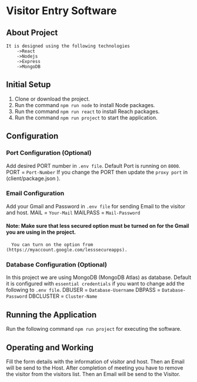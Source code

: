 # Visitor Entry Software

## About Project
    It is designed using the following technologies
        ->React
        ->Nodejs
        ->Express
        ->MongoDB
        
## Initial Setup

1) Clone or download the project.
2) Run the command `npm run node` to install Node packages.
3) Run the command `npm run react` to install Reach packages.
4) Run the command `npm run project` to start the application.

## Configuration

### Port Configuration (Optional)
 Add desired PORT number in `.env file`. Default Port is running on `8000`.
    PORT = `Port-Number`
 If you change the PORT then update the `proxy port` in (client/package.json ).

### Email Configuration
 Add your Gmail and Password in `.env file` for sending Email to the visitor and host.
    MAIL = `Your-Mail`
    MAILPASS = `Mail-Password`

#### Note: Make sure that less secured option must be turned on for the Gmail you are using in the project.
      You can turn on the option from (https://myaccount.google.com/lesssecureapps).

### Database Configuration (Optional)
 In this project we are using MongoDB (MongoDB Atlas) as database.
 Default it is configured with `essential credentials` if you want to change add the following to `.env file`.
    DBUSER = `Database-Username`
    DBPASS = `Database-Password`
    DBCLUSTER = `Cluster-Name`

## Running the Application  
 Run the following command `npm run project` for executing the software.

## Operating and Working
 Fill the form details with the information of visitor and host.
 Then an Email will be send to the Host.
 After completion of meeting you have to remove the visitor from the visitors list.
 Then an Email will be send to the Visitor.
